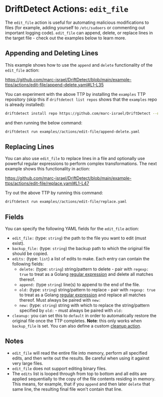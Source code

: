 # DriftDetect Actions: `edit_file`

The `edit_file` action is useful for automating malicious modifications to files
(for example, adding yourself to `/etc/sudoers` or commenting out important
logging code). `edit_file` can append, delete, or replace lines in the target
file - check out the examples below to learn more.

## Appending and Deleting Lines

This example shows how to use the `append` and `delete` functionality of the
`edit_file` action:

https://github.com/marc-israel/DriftDetect/blob/main/example-ttps/actions/edit-file/append-delete.yaml#L1-L35

You can experiment with the above TTP by installing the `examples` TTP
repository (skip this if `driftdetect list repos` shows that the `examples` repo is
already installed):

```bash
driftdetect install repo https://github.com/marc-israel/DriftDetect --name examples
```

and then running the below command:

```bash
driftdetect run examples//actions/edit-file/append-delete.yaml
```

## Replacing Lines

You can also use `edit_file` to replace lines in a file and optionally use
powerful regular expressions to perform complex transformations. The next
example shows this functionality in action:

https://github.com/marc-israel/DriftDetect/blob/main/example-ttps/actions/edit-file/replace.yaml#L1-L47

Try out the above TTP by running this command:

```bash
driftdetect run examples//actions/edit-file/replace.yaml
```

## Fields

You can specify the following YAML fields for the `edit_file` action:

- `edit_file:` (type: `string`) the path to the file you want to edit (must
  exist).
- `backup_file:` (type: `string`) the backup path to which the original file
  should be copied.
- `edits:` (type: `list`) a list of edits to make. Each entry can contain the
  following fields:
  - `delete:` (type: `string`) string/pattern to delete - pair with
    `regexp: true` to treat as a Golang
    [regular expression](https://pkg.go.dev/regexp/syntax) and delete all
    matches thereof.
  - `append:` (type `string`) line(s) to append to the end of the file.
  - `old:` (type: `string`) string/pattern to replace - pair with `regexp: true`
    to treat as a Golang [regular expression](https://pkg.go.dev/regexp/syntax)
    and replace all matches thereof. Must always be paired with `new:`
  - `new:` (type: `string`) string with which to replace the string/pattern
    specified by `old:` - must always be paired with `old:`
- `cleanup:` you can set this to `default` in order to automatically restore the
  original file once the TTP completes. **Note**: this only works when
  `backup_file` is set. You can also define a custom
  [cleanup action](https://github.com/marc-israel/DriftDetect/blob/main/docs/foundations/cleanup.md#cleanup-basics).

## Notes

- `edit_file` will read the entire file into memory, perform all specified
  edits, and then write out the results. Be careful when using it against very
  large files.
- `edit_file` does not support editing binary files.
- The `edits` list is looped through from top to bottom and all edits are
  applied sequentially to the copy of the file contents residing in memory. This
  means, for example, that if you `append` and then later `delete` that same
  line, the resulting final file won't contain that line.
